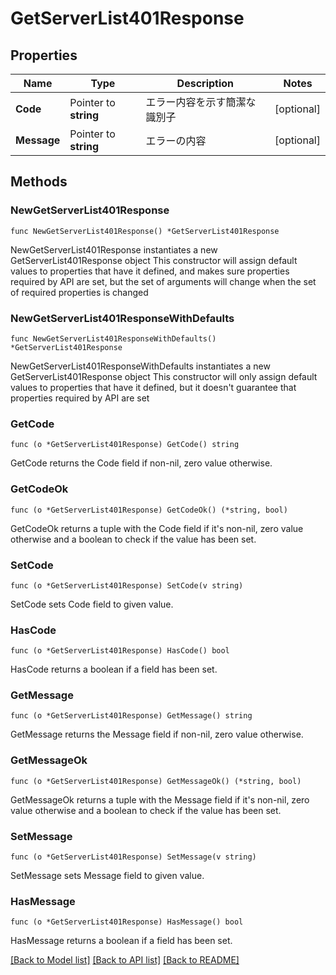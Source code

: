 # GetServerList401Response

## Properties

Name | Type | Description | Notes
------------ | ------------- | ------------- | -------------
**Code** | Pointer to **string** | エラー内容を示す簡潔な識別子 | [optional] 
**Message** | Pointer to **string** | エラーの内容 | [optional] 

## Methods

### NewGetServerList401Response

`func NewGetServerList401Response() *GetServerList401Response`

NewGetServerList401Response instantiates a new GetServerList401Response object
This constructor will assign default values to properties that have it defined,
and makes sure properties required by API are set, but the set of arguments
will change when the set of required properties is changed

### NewGetServerList401ResponseWithDefaults

`func NewGetServerList401ResponseWithDefaults() *GetServerList401Response`

NewGetServerList401ResponseWithDefaults instantiates a new GetServerList401Response object
This constructor will only assign default values to properties that have it defined,
but it doesn't guarantee that properties required by API are set

### GetCode

`func (o *GetServerList401Response) GetCode() string`

GetCode returns the Code field if non-nil, zero value otherwise.

### GetCodeOk

`func (o *GetServerList401Response) GetCodeOk() (*string, bool)`

GetCodeOk returns a tuple with the Code field if it's non-nil, zero value otherwise
and a boolean to check if the value has been set.

### SetCode

`func (o *GetServerList401Response) SetCode(v string)`

SetCode sets Code field to given value.

### HasCode

`func (o *GetServerList401Response) HasCode() bool`

HasCode returns a boolean if a field has been set.

### GetMessage

`func (o *GetServerList401Response) GetMessage() string`

GetMessage returns the Message field if non-nil, zero value otherwise.

### GetMessageOk

`func (o *GetServerList401Response) GetMessageOk() (*string, bool)`

GetMessageOk returns a tuple with the Message field if it's non-nil, zero value otherwise
and a boolean to check if the value has been set.

### SetMessage

`func (o *GetServerList401Response) SetMessage(v string)`

SetMessage sets Message field to given value.

### HasMessage

`func (o *GetServerList401Response) HasMessage() bool`

HasMessage returns a boolean if a field has been set.


[[Back to Model list]](../README.md#documentation-for-models) [[Back to API list]](../README.md#documentation-for-api-endpoints) [[Back to README]](../README.md)


